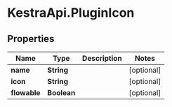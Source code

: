 # KestraApi.PluginIcon

## Properties

Name | Type | Description | Notes
------------ | ------------- | ------------- | -------------
**name** | **String** |  | [optional] 
**icon** | **String** |  | [optional] 
**flowable** | **Boolean** |  | [optional] 


